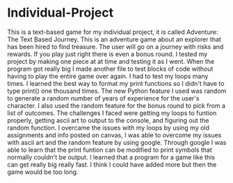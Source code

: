 # Individual-Project
This is a text-based game for my individual project, it is called Adventure: The Text Based Journey. This is an adventure game about an explorer that has been hired to find treasure. The user will go on a journey with risks and rewards. If you play just right there is even a bonus round. I tested my project by making one piece at at time and testing it as I went. When the program got really big I made another file to test blocks of code without having to play the entire game over again. I had to test my loops many times. I learned the best way to format my print functions so I didn't have to type print() one thousand times. The new Python feature I used was random to generate a random number of years of experience for the user's character. I also used the random feature for the bonus round to pick from a list of outcomes. The challenges I faced were getting my loops to funtion properly, getting ascii art to output to the console, and figuring out the random function. I overcame the issues with my loops by using my old assignments and info posted on canvas, I was able to overcome my issues with ascii art and the random feature by using google. Through google I was able to learn that the print funtion can be modified to print symbols that normally couldn't be output. I learned that a program for a game like this can get really big really fast. I think I could have added more but then the game would be too long.